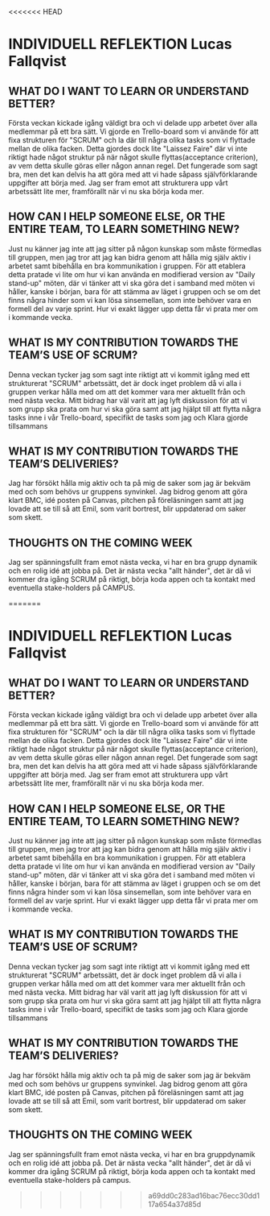 <<<<<<< HEAD
# INDIVIDUELL REFLEKTION Lucas Fallqvist

## WHAT DO I WANT TO LEARN OR UNDERSTAND BETTER?
Första veckan kickade igång väldigt bra och vi delade upp arbetet över alla medlemmar på ett bra sätt. Vi gjorde en Trello-board som vi använde för att fixa strukturen för "SCRUM" och la där till några olika tasks som vi flyttade mellan de olika facken. Detta gjordes dock lite "Laissez Faire" där vi inte riktigt hade något struktur på när något skulle flyttas(acceptance criterion), av vem detta skulle göras eller någon annan regel. Det fungerade som sagt bra, men det kan delvis ha att göra med att vi hade såpass självförklarande uppgifter att börja med. Jag ser fram emot att strukturera upp vårt arbetssätt lite mer, framförallt när vi nu ska börja koda mer. 

## HOW CAN I HELP SOMEONE ELSE, OR THE ENTIRE TEAM, TO LEARN SOMETHING NEW? 
Just nu känner jag inte att jag sitter på någon kunskap som måste förmedlas till gruppen, men jag tror att jag kan bidra genom att hålla mig själv aktiv i arbetet samt bibehålla en bra kommunikation i gruppen. För att etablera detta pratade vi lite om hur vi kan använda en modifierad version av "Daily stand-up" möten, där vi tänker att vi ska göra det i samband med möten vi håller, kanske i början, bara för att stämma av läget i gruppen och se om det finns några hinder som vi kan lösa sinsemellan, som inte behöver vara en formell del av varje sprint. Hur vi exakt lägger upp detta får vi prata mer om i kommande vecka. 

## WHAT IS MY CONTRIBUTION TOWARDS THE TEAM’S USE OF SCRUM? 
Denna veckan tycker jag som sagt inte riktigt att vi kommit igång med ett strukturerat "SCRUM" arbetssätt, det är dock inget problem då vi alla i gruppen verkar hålla med om att det kommer vara mer aktuellt från och med nästa vecka. Mitt bidrag har väl varit att jag lyft diskussion för att vi som grupp ska prata om hur vi ska göra samt att jag hjälpt till att flytta några tasks inne i vår Trello-board, specifikt de tasks som jag och Klara gjorde tillsammans

## WHAT IS MY CONTRIBUTION TOWARDS THE TEAM’S DELIVERIES? 
Jag har försökt hålla mig aktiv och ta på mig de saker som jag är bekväm med och som behövs ur gruppens synvinkel. Jag bidrog genom att göra klart BMC, idé posten på Canvas, pitchen på föreläsningen samt att jag lovade att se till så att Emil, som varit bortrest, blir uppdaterad om saker som skett.  

## THOUGHTS ON THE COMING WEEK
Jag ser spänningsfullt fram emot nästa vecka, vi har en bra grupp dynamik och en rolig idé att jobba på. Det är nästa vecka "allt händer", det är då vi kommer dra igång SCRUM på riktigt, börja koda appen och ta kontakt med eventuella stake-holders på CAMPUS.

=======
# INDIVIDUELL REFLEKTION Lucas Fallqvist

## WHAT DO I WANT TO LEARN OR UNDERSTAND BETTER?
Första veckan kickade igång väldigt bra och vi delade upp arbetet över alla medlemmar på ett bra sätt. Vi gjorde en Trello-board som vi använde för att fixa strukturen för "SCRUM" och la där till några olika tasks som vi flyttade mellan de olika facken. Detta gjordes dock lite "Laissez Faire" där vi inte riktigt hade något struktur på när något skulle flyttas(acceptance criterion), av vem detta skulle göras eller någon annan regel. Det fungerade som sagt bra, men det kan delvis ha att göra med att vi hade såpass självförklarande uppgifter att börja med. Jag ser fram emot att strukturera upp vårt arbetssätt lite mer, framförallt när vi nu ska börja koda mer. 

## HOW CAN I HELP SOMEONE ELSE, OR THE ENTIRE TEAM, TO LEARN SOMETHING NEW? 
Just nu känner jag inte att jag sitter på någon kunskap som måste förmedlas till gruppen, men jag tror att jag kan bidra genom att hålla mig själv aktiv i arbetet samt bibehålla en bra kommunikation i gruppen. För att etablera detta pratade vi lite om hur vi kan använda en modifierad version av "Daily stand-up" möten, där vi tänker att vi ska göra det i samband med möten vi håller, kanske i början, bara för att stämma av läget i gruppen och se om det finns några hinder som vi kan lösa sinsemellan, som inte behöver vara en formell del av varje sprint. Hur vi exakt lägger upp detta får vi prata mer om i kommande vecka. 

## WHAT IS MY CONTRIBUTION TOWARDS THE TEAM’S USE OF SCRUM? 
Denna veckan tycker jag som sagt inte riktigt att vi kommit igång med ett strukturerat "SCRUM" arbetssätt, det är dock inget problem då vi alla i gruppen verkar hålla med om att det kommer vara mer aktuellt från och med nästa vecka. Mitt bidrag har väl varit att jag lyft diskussion för att vi som grupp ska prata om hur vi ska göra samt att jag hjälpt till att flytta några tasks inne i vår Trello-board, specifikt de tasks som jag och Klara gjorde tillsammans

## WHAT IS MY CONTRIBUTION TOWARDS THE TEAM’S DELIVERIES? 
Jag har försökt hålla mig aktiv och ta på mig de saker som jag är bekväm med och som behövs ur gruppens synvinkel. Jag bidrog genom att göra klart BMC, idé posten på Canvas, pitchen på föreläsningen samt att jag lovade att se till så att Emil, som varit bortrest, blir uppdaterad om saker som skett.  

## THOUGHTS ON THE COMING WEEK
Jag ser spänningsfullt fram emot nästa vecka, vi har en bra gruppdynamik och en rolig idé att jobba på. Det är nästa vecka "allt händer", det är då vi kommer dra igång SCRUM på riktigt, börja koda appen och ta kontakt med eventuella stake-holders på campus.

>>>>>>> a69dd0c283ad16bac76ecc30dd117a654a37d85d

